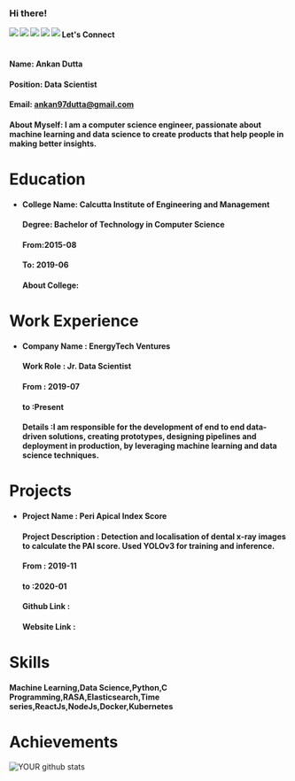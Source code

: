 ### Hi there!


<a href=https://www.facebook.com/ankan.duttaa> <img align="left" src="https://img.icons8.com/color/48/000000/facebook-new.png"></img></a>


<a href=http://linkedin.com/in/ankan-dutta > <img align="left" src="https://img.icons8.com/color/48/000000/linkedin.png"></img></a>


<a href=https://twitter.com/AnkanDutta5 > <img align="left" src="https://img.icons8.com/color/48/000000/twitter.png"></img></a>


<a href=https://www.instagram.com/ankanduttaa > <img align="left" src="https://img.icons8.com/color/48/000000/instagram-new.png"></img></a>


<a href=https://medium.com/@ankandutta > <img align="left" src="https://img.icons8.com/color/48/000000/medium-monogram.png"></img></a>


#### Let's Connect<br>

#### <br>Name: Ankan Dutta

#### Position: Data Scientist

#### Email: ankan97dutta@gmail.com

#### <h4>About Myself: I am a computer science engineer, passionate about machine learning and data science to create products that help people in making better insights.</h4>

# Education


 - <h4>College Name: Calcutta Institute of Engineering and Management</h4>
    
    <h4>Degree: Bachelor of Technology in Computer Science</h4>
    
    <h4>From:2015-08</h4>
    
    <h4>To: 2019-06</h4>
    
    <h4>About College: </h4>

# Work Experience

<ul>
<li><h4> Company Name : EnergyTech Ventures </h4> 
  <h4> Work Role : Jr. Data Scientist</h4> 
  <h4> From : 2019-07 </h4> 
  <h4> to :Present </h4> 
  <h4> Details :I am responsible for the development of end to end data-driven solutions, creating prototypes, designing pipelines and deployment in production, by leveraging machine learning and data science techniques. </h4> 
</li></ul>

# Projects

<ul>
<li> <h4>Project Name : Peri Apical Index Score</h4> 
<h4> Project Description : Detection and localisation of dental x-ray images to calculate the PAI score. Used YOLOv3 for training and inference.</h4> 
<h4>  From : 2019-11</h4> 
 <h4>  to :2020-01</h4> 
<h4>  Github Link :</h4> 
<h4>  Website Link :</h4> 
 </li></ul>

# Skills

<h4>Machine Learning,Data Science,Python,C Programming,RASA,Elasticsearch,Time series,ReactJs,NodeJs,Docker,Kubernetes</h4>

# Achievements

<ul></ul>


![YOUR github stats](https://github-readme-stats.vercel.app/api?username=ankan97dutta&show_icons=true)

